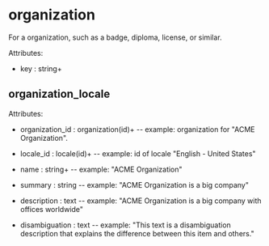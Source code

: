 # organization

For a organization, such as a badge, diploma, license, or similar.

Attributes:

* key : string+


## organization_locale

Attributes:

* organization_id : organization(id)+ -- example: organization for "ACME Organization".

* locale_id : locale(id)+ -- example: id of locale "English - United States"

* name : string+ -- example: "ACME Organization"

* summary : string -- example: "ACME Organization is a big company"

* description : text -- example: "ACME Organization is a big company with offices worldwide"

* disambiguation : text -- example: "This text is a disambiguation description that explains the difference between this item and others."
